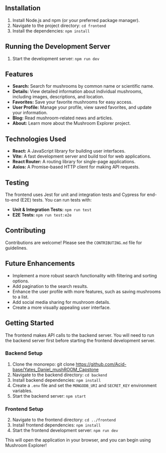 
## Installation

1. Install Node.js and npm (or your preferred package manager).
2. Navigate to the project directory: `cd frontend`
3. Install the dependencies: `npm install`

## Running the Development Server

1. Start the development server: `npm run dev` 

## Features

* **Search:**  Search for mushrooms by common name or scientific name.
* **Details:** View detailed information about individual mushrooms, including images, descriptions, and location.
* **Favorites:** Save your favorite mushrooms for easy access.
* **User Profile:** Manage your profile, view saved favorites, and update your information.
* **Blog:** Read mushroom-related news and articles.
* **About:** Learn more about the Mushroom Explorer project.

## Technologies Used

* **React:** A JavaScript library for building user interfaces.
* **Vite:** A fast development server and build tool for web applications.
* **React Router:** A routing library for single-page applications.
* **Axios:** A Promise-based HTTP client for making API requests.

## Testing

The frontend uses Jest for unit and integration tests and Cypress for end-to-end (E2E) tests.  You can run tests with:

* **Unit & Integration Tests:** `npm run test`
* **E2E Tests:** `npm run test:e2e`

## Contributing

Contributions are welcome! Please see the `CONTRIBUTING.md` file for guidelines.

## Future Enhancements

* Implement a more robust search functionality with filtering and sorting options.
* Add pagination to the search results.
* Enhance the user profile with more features, such as saving mushrooms to a list.
* Add social media sharing for mushroom details.
* Create a more visually appealing user interface.

## Getting Started

The frontend makes API calls to the backend server. You will need to run the backend server first before starting the frontend development server.  

### Backend Setup

1.  Clone the monorepo: git clone https://github.com/Acid-base/Yates_Daniel_mushROOM_Capstone
2.  Navigate to the backend directory: `cd backend`
3.  Install backend dependencies: `npm install`
4.  Create a `.env` file and set the `MONGODB_URI` and `SECRET_KEY` environment variables.
5.  Start the backend server: `npm start` 

### Frontend Setup

2.  Navigate to the frontend directory: `cd ../frontend`
3.  Install frontend dependencies: `npm install`
4.  Start the frontend development server: `npm run dev`

This will open the application in your browser, and you can begin using Mushroom Explorer!


